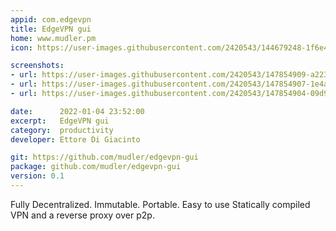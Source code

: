 ```yaml
---
appid: com.edgevpn
title: EdgeVPN gui
home: www.mudler.pm
icon: https://user-images.githubusercontent.com/2420543/144679248-1f6e4c10-a558-424c-b6f5-b3695269c906.png

screenshots:
- url: https://user-images.githubusercontent.com/2420543/147854909-a223a7c1-5caa-4e90-b0ac-0ae04dc0949d.png
- url: https://user-images.githubusercontent.com/2420543/147854907-1e4a4715-3181-4dc2-8bc0-d052b3bf46d3.png
- url: https://user-images.githubusercontent.com/2420543/147854904-09d96991-8752-421a-a301-8f0bdd9d5542.png

date:      2022-01-04 23:52:00
excerpt:   EdgeVPN gui
category:  productivity
developer: Ettore Di Giacinto

git: https://github.com/mudler/edgevpn-gui
package: github.com/mudler/edgevpn-gui
version: 0.1
---
```


Fully Decentralized. Immutable. Portable. Easy to use Statically compiled VPN and a reverse proxy over p2p.

